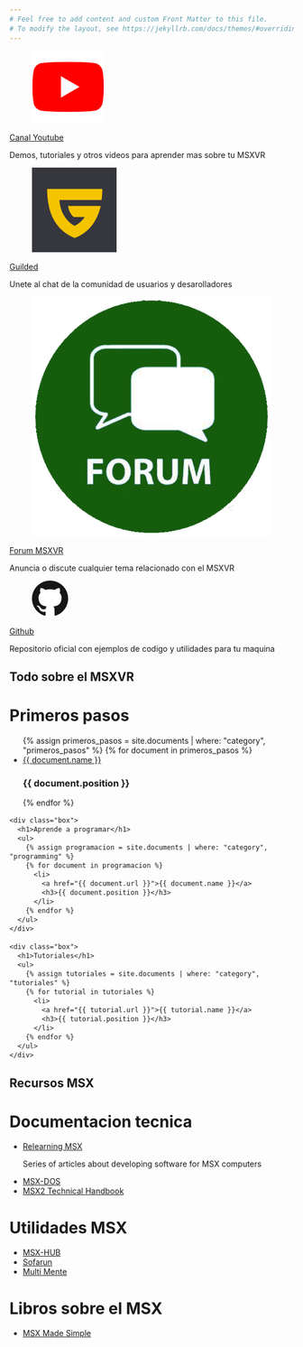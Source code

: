 ```yaml
---
# Feel free to add content and custom Front Matter to this file.
# To modify the layout, see https://jekyllrb.com/docs/themes/#overriding-theme-defaults
---
```

<div class="section">
  <div class="row">
    <div class="box-links">
      <div class="msxvr-link">
        <div class="msxvr-link-logo">
          <figure class="image is-64x64">
            <img src="assets/img/youtube-logo-2431.png">
          </figure>
        </div>
        <div class="msxvr-link-description">
          <a href="https://www.youtube.com/c/MSXVRComputer">Canal Youtube</a>
          <p>Demos, tutoriales y otros videos para aprender mas sobre tu MSXVR</p>
        </div>
      </div>
    </div>
    <div class="box-links">
      <div class="msxvr-link">
        <div class="msxvr-link-logo">
          <figure class="image is-64x64">
            <img src="assets/img/guilded-logo-reco.png">
          </figure>
        </div>
        <div class="msxvr-link-description">
          <a href="https://www.guilded.gg/i/pPAaqQaE">Guilded</a>
          <p>Unete al chat de la comunidad de usuarios y desarolladores</p>
        </div>
      </div>
    </div>
    <div class="box-links">
      <div class="msxvr-link">
        <div class="msxvr-link-logo">
          <figure class="image is-64x64">
            <img src="assets/img/forum-icon-23.jpeg">
          </figure>
        </div>
        <div class="msxvr-link-description">
          <a href="http://msxvr.es/doc/forum/">Forum MSXVR</a>
          <p>Anuncia o discute cualquier tema relacionado con el MSXVR</p>
        </div>
      </div>
    </div>
    <div class="box-links">
      <div class="msxvr-link">
        <div class="msxvr-link-logo">
          <figure class="image is-64x64">
            <img src="assets/img/GitHub-Mark-64px.png">
          </figure>
        </div>
        <div class="msxvr-link-description">
          <a href="https://github.com/msxvr">Github</a>
          <p>Repositorio oficial con ejemplos de codigo y utilidades para tu maquina</p>
        </div>
      </div>
    </div>
  </div>
</div>

<div class="section">
  <div class="section-header">
    <h2>Todo sobre el MSXVR</h2>
  </div>
  <div class="row">
    <div class="box">
      <h1>Primeros pasos</h1>
      <ul>
      {% assign primeros_pasos = site.documents | where: "category", "primeros_pasos" %}
        {% for document in primeros_pasos %}
          <li>
            <a href="{{ document.url }}">{{ document.name }}</a>
            <h3>{{ document.position }}</h3>
          </li>
        {% endfor %}
      </ul>
    </div>

    <div class="box">
      <h1>Aprende a programar</h1>
      <ul>
        {% assign programacion = site.documents | where: "category", "programming" %}
        {% for document in programacion %}
          <li>
            <a href="{{ document.url }}">{{ document.name }}</a>
            <h3>{{ document.position }}</h3>
          </li>
        {% endfor %}
      </ul>
    </div>

    <div class="box">
      <h1>Tutoriales</h1>
      <ul>
        {% assign tutoriales = site.documents | where: "category", "tutoriales" %}
        {% for tutorial in tutoriales %}
          <li>
            <a href="{{ tutorial.url }}">{{ tutorial.name }}</a>
            <h3>{{ tutorial.position }}</h3>
          </li>
        {% endfor %}
      </ul>
    </div>
  </div>
</div>

<div class="section">
  <div class="section-header">
   <h2>Recursos MSX</h2>
  </div>
  <div class="row">
    <div class="box">
      <h1>Documentacion tecnica</h1>
      <ul>
          <li>
            <a href="http://www.lavandeira.net/relearning-msx/">Relearning MSX</a>
            <p>Series of articles about developing software for MSX computers</p>
          </li>
          <li>
            <a href="https://books.google.com/books/about/MSX_Made_Simple.html?id=Qo-GDAAAQBAJ">MSX-DOS</a>
          </li>
          <li>
            <a href="https://konamiman.github.io/MSX2-Technical-Handbook/">MSX2 Technical Handbook</a>
          </li>
      </ul>
    </div>
      <div class="box">
      <h1>Utilidades MSX</h1>
      <ul>
          <li>
            <a href="https://books.google.com/books/about/MSX_Made_Simple.html?id=Qo-GDAAAQBAJ">MSX-HUB</a>
          </li>
          <li>
            <a href="https://www.louthrax.net/mgr/">Sofarun</a>
          </li>
          <li>
            <a href="https://www.msx.org/wiki/MultiMente">Multi Mente</a>
          </li>
      </ul>
    </div>
    <div class="box">
      <h1>Libros sobre el MSX</h1>
      <ul>
          <li>
            <a href="https://books.google.com/books/about/MSX_Made_Simple.html?id=Qo-GDAAAQBAJ">MSX Made Simple</a>
          </li>
      </ul>
    </div>
  </div>
</div>